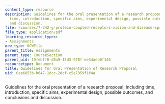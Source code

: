 ```yaml
---
content_type: resource
description: Guidelines for the oral presentation of a research proposal, including
  time, introduction, specific aims, experimental design, possible outcomes, and conclusions
  and discussion.
file: /courses/7-342-g-protein-coupled-receptors-vision-and-disease-spring-2007/0ee6853bb6471dcc28cfc5e7359f1f4a_guid_ora_pro.pdf
file_type: application/pdf
learning_resource_types:
- Assignments
ocw_type: OCWFile
parent_title: Assignments
parent_type: CourseSection
parent_uid: 10febff0-d8a9-15d3-978f-ee34aeb0f140
resourcetype: Document
title: Guidelines for Oral Presentation of Research Proposal
uid: 0ee6853b-b647-1dcc-28cf-c5e7359f1f4a
---
```

Guidelines for the oral presentation of a research proposal, including time, introduction, specific aims, experimental design, possible outcomes, and conclusions and discussion.


